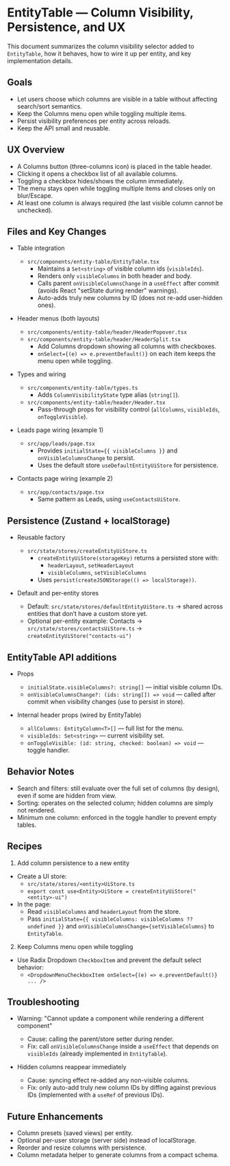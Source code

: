 # EntityTable — Column Visibility, Persistence, and UX

This document summarizes the column visibility selector added to `EntityTable`, how it behaves, how to wire it up per entity, and key implementation details.

## Goals

- Let users choose which columns are visible in a table without affecting search/sort semantics.
- Keep the Columns menu open while toggling multiple items.
- Persist visibility preferences per entity across reloads.
- Keep the API small and reusable.

## UX Overview

- A Columns button (three-columns icon) is placed in the table header.
- Clicking it opens a checkbox list of all available columns.
- Toggling a checkbox hides/shows the column immediately.
- The menu stays open while toggling multiple items and closes only on blur/Escape.
- At least one column is always required (the last visible column cannot be unchecked).

## Files and Key Changes

- Table integration
  - `src/components/entity-table/EntityTable.tsx`
    - Maintains a `Set<string>` of visible column ids (`visibleIds`).
    - Renders only `visibleColumns` in both header and body.
    - Calls parent `onVisibleColumnsChange` in a `useEffect` after commit (avoids React "setState during render" warnings).
    - Auto-adds truly new columns by ID (does not re-add user-hidden ones).

- Header menus (both layouts)
  - `src/components/entity-table/header/HeaderPopover.tsx`
  - `src/components/entity-table/header/HeaderSplit.tsx`
    - Add Columns dropdown showing all columns with checkboxes.
    - `onSelect={(e) => e.preventDefault()}` on each item keeps the menu open while toggling.

- Types and wiring
  - `src/components/entity-table/types.ts`
    - Adds `ColumnVisibilityState` type alias (`string[]`).
  - `src/components/entity-table/header/Header.tsx`
    - Pass-through props for visibility control (`allColumns`, `visibleIds`, `onToggleVisible`).

- Leads page wiring (example 1)
  - `src/app/leads/page.tsx`
    - Provides `initialState={{ visibleColumns }}` and `onVisibleColumnsChange` to persist.
    - Uses the default store `useDefaultEntityUiStore` for persistence.

- Contacts page wiring (example 2)
  - `src/app/contacts/page.tsx`
    - Same pattern as Leads, using `useContactsUiStore`.

## Persistence (Zustand + localStorage)

- Reusable factory
  - `src/state/stores/createEntityUiStore.ts`
    - `createEntityUiStore(storageKey)` returns a persisted store with:
      - `headerLayout`, `setHeaderLayout`
      - `visibleColumns`, `setVisibleColumns`
    - Uses `persist(createJSONStorage(() => localStorage))`.

- Default and per-entity stores
  - Default: `src/state/stores/defaultEntityUiStore.ts` → shared across entities that don’t have a custom store yet.
  - Optional per-entity example: Contacts → `src/state/stores/contactsUiStore.ts` → `createEntityUiStore("contacts-ui")`

## EntityTable API additions

- Props
  - `initialState.visibleColumns?: string[]` — initial visible column IDs.
  - `onVisibleColumnsChange?: (ids: string[]) => void` — called after commit when visibility changes (use to persist in store).

- Internal header props (wired by EntityTable)
  - `allColumns: EntityColumn<T>[]` — full list for the menu.
  - `visibleIds: Set<string>` — current visibility set.
  - `onToggleVisible: (id: string, checked: boolean) => void` — toggle handler.

## Behavior Notes

- Search and filters: still evaluate over the full set of columns (by design), even if some are hidden from view.
- Sorting: operates on the selected column; hidden columns are simply not rendered.
- Minimum one column: enforced in the toggle handler to prevent empty tables.

## Recipes

1) Add column persistence to a new entity

- Create a UI store:
  - `src/state/stores/<entity>UiStore.ts`
  - `export const use<Entity>UiStore = createEntityUiStore("<entity>-ui")`
- In the page:
  - Read `visibleColumns` and `headerLayout` from the store.
  - Pass `initialState={{ visibleColumns: visibleColumns ?? undefined }}` and `onVisibleColumnsChange={setVisibleColumns}` to `EntityTable`.

2) Keep Columns menu open while toggling

- Use Radix Dropdown `CheckboxItem` and prevent the default select behavior:
  - `<DropdownMenuCheckboxItem onSelect={(e) => e.preventDefault()} ... />`

## Troubleshooting

- Warning: "Cannot update a component while rendering a different component"
  - Cause: calling the parent/store setter during render.
  - Fix: call `onVisibleColumnsChange` inside a `useEffect` that depends on `visibleIds` (already implemented in `EntityTable`).

- Hidden columns reappear immediately
  - Cause: syncing effect re-added any non-visible columns.
  - Fix: only auto-add truly new column IDs by diffing against previous IDs (implemented with a `useRef` of previous IDs).

## Future Enhancements

- Column presets (saved views) per entity.
- Optional per-user storage (server side) instead of localStorage.
- Reorder and resize columns with persistence.
- Column metadata helper to generate columns from a compact schema.
